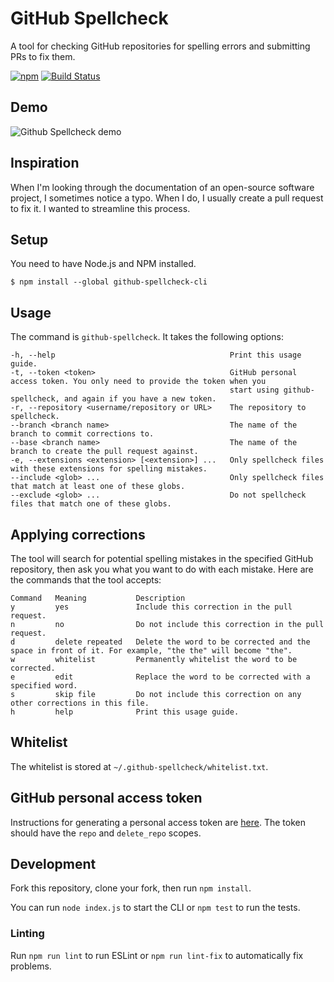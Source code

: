# GitHub Spellcheck

A tool for checking GitHub repositories for spelling errors and submitting PRs to fix them.

[![npm](https://img.shields.io/npm/v/github-spellcheck-cli.svg)](https://www.npmjs.com/package/github-spellcheck-cli)
[![Build Status](https://travis-ci.org/tbroadley/github-spellcheck-cli.svg?branch=master)](https://travis-ci.org/tbroadley/github-spellcheck-cli)

## Demo

![Github Spellcheck demo](https://raw.githubusercontent.com/tbroadley/github-spellcheck-cli/master/docs/demo.gif)

## Inspiration

When I'm looking through the documentation of an open-source software project, I sometimes notice a typo. When I do, I usually create a pull request to fix it. I wanted to streamline this process.

## Setup

You need to have Node.js and NPM installed.

```
$ npm install --global github-spellcheck-cli
```

## Usage

The command is `github-spellcheck`. It takes the following options:

```
-h, --help                                       Print this usage guide.
-t, --token <token>                              GitHub personal access token. You only need to provide the token when you
                                                 start using github-spellcheck, and again if you have a new token.
-r, --repository <username/repository or URL>    The repository to spellcheck.
--branch <branch name>                           The name of the branch to commit corrections to.
--base <branch name>                             The name of the branch to create the pull request against.
-e, --extensions <extension> [<extension>] ...   Only spellcheck files with these extensions for spelling mistakes.
--include <glob> ...                             Only spellcheck files that match at least one of these globs.
--exclude <glob> ...                             Do not spellcheck files that match one of these globs.
```

## Applying corrections

The tool will search for potential spelling mistakes in the specified GitHub repository, then ask you what you want to do with each mistake. Here are the commands that the tool accepts:

```
Command   Meaning           Description
y         yes               Include this correction in the pull request.
n         no                Do not include this correction in the pull request.
d         delete repeated   Delete the word to be corrected and the space in front of it. For example, "the the" will become "the".
w         whitelist         Permanently whitelist the word to be corrected.
e         edit              Replace the word to be corrected with a specified word.
s         skip file         Do not include this correction on any other corrections in this file.
h         help              Print this usage guide.
```

## Whitelist

The whitelist is stored at `~/.github-spellcheck/whitelist.txt`.

## GitHub personal access token

Instructions for generating a personal access token are [here](https://help.github.com/articles/creating-a-personal-access-token-for-the-command-line/). The token should have the `repo` and `delete_repo` scopes.

## Development

Fork this repository, clone your fork, then run `npm install`.

You can run `node index.js` to start the CLI or `npm test` to run the tests.

### Linting

Run `npm run lint` to run ESLint or `npm run lint-fix` to automatically fix problems.
